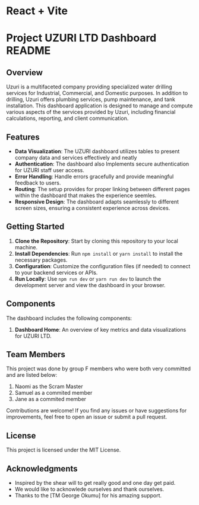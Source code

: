 # React + Vite

# Project UZURI LTD Dashboard README

## Overview
Uzuri is a multifaceted company providing specialized water drilling services for Industrial, Commercial, and Domestic purposes. In addition to drilling, Uzuri offers plumbing services, pump maintenance, and tank installation. This dashboard application is designed to manage and compute various aspects of the services provided by Uzuri, including financial calculations, reporting, and client communication.

## Features
- **Data Visualization**: The UZURI dashboard utilizes tables to present company data and services effectively and neatly
- **Authentication**: The dashboard also Implements secure authentication for UZURI staff user access. 
- **Error Handling**: Handle errors gracefully and provide meaningful feedback to users.
- **Routing**: The setup provides for proper linking between different pages within the dashboard that makes the experience seemles.
- **Responsive Design**: The dashboard adapts seamlessly to different screen sizes, ensuring a consistent experience across devices.


## Getting Started
1. **Clone the Repository**: Start by cloning this repository to your local machine.
2. **Install Dependencies**: Run `npm install` or `yarn install` to install the necessary packages.
3. **Configuration**: Customize the configuration files (if needed) to connect to your backend services or APIs.
4. **Run Locally**: Use `npm run dev` or `yarn run dev` to launch the development server and view the dashboard in your browser.

## Components
The dashboard includes the following components:

1. **Dashboard Home**: An overview of key metrics and data visualizations for UZURI LTD.

## Team Members
This project was done by group F members who were both very committed and are listed below: 
1. Naomi as the Scram Master
2. Samuel as a commited member
3. Jane as a commited member

Contributions are welcome! If you find any issues or have suggestions for improvements, feel free to open an issue or submit a pull request.

## License
This project is licensed under the MIT License. 

## Acknowledgments
- Inspired by the shear will to get really good and one day get paid. 
- We would like to acknowlede ourselves and thank ourselves. 
- Thanks to the [TM George Okumu] for his amazing support.
